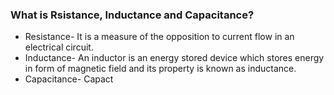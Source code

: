 ### What is Rsistance, Inductance and Capacitance?
* Resistance- It is a measure of the opposition to current flow in an electrical circuit. 
* Inductance- An inductor is an energy stored device which stores energy in form of magnetic field and its property is known as inductance.
* Capacitance- Capact